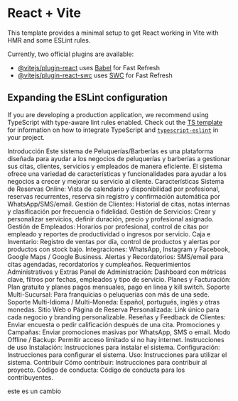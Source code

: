 # React + Vite

This template provides a minimal setup to get React working in Vite with HMR and some ESLint rules.

Currently, two official plugins are available:

- [@vitejs/plugin-react](https://github.com/vitejs/vite-plugin-react/blob/main/packages/plugin-react) uses [Babel](https://babeljs.io/) for Fast Refresh
- [@vitejs/plugin-react-swc](https://github.com/vitejs/vite-plugin-react/blob/main/packages/plugin-react-swc) uses [SWC](https://swc.rs/) for Fast Refresh

## Expanding the ESLint configuration

If you are developing a production application, we recommend using TypeScript with type-aware lint rules enabled. Check out the [TS template](https://github.com/vitejs/vite/tree/main/packages/create-vite/template-react-ts) for information on how to integrate TypeScript and [`typescript-eslint`](https://typescript-eslint.io) in your project.


Introducción
Este sistema de Peluquerías/Barberías es una plataforma diseñada para ayudar a los negocios de peluquerías y barberías a gestionar sus citas, clientes, servicios y empleados de manera eficiente. El sistema ofrece una variedad de características y funcionalidades para ayudar a los negocios a crecer y mejorar su servicio al cliente.
Características
Sistema de Reservas Online: Vista de calendario y disponibilidad por profesional, reservas recurrentes, reserva sin registro y confirmación automática por WhatsApp/SMS/email.
Gestión de Clientes: Historial de citas, notas internas y clasificación por frecuencia o fidelidad.
Gestión de Servicios: Crear y personalizar servicios, definir duración, precio y profesional asignado.
Gestión de Empleados: Horarios por profesional, control de citas por empleado y reportes de productividad o ingresos por servicio.
Caja e Inventario: Registro de ventas por día, control de productos y alertas por productos con stock bajo.
Integraciones: WhatsApp, Instagram y Facebook, Google Maps / Google Business.
Alertas y Recordatorios: SMS/email para citas agendadas, recordatorios y cumpleaños.
Requerimientos Administrativos y Extras
Panel de Administración: Dashboard con métricas clave, filtros por fechas, empleados y tipo de servicio.
Planes y Facturación: Plan gratuito y planes pagos mensuales, pago en línea y kill switch.
Soporte Multi-Sucursal: Para franquicias o peluquerías con más de una sede.
Soporte Multi-Idioma / Multi-Moneda: Español, portugués, inglés y otras monedas.
Sitio Web o Página de Reserva Personalizada: Link único para cada negocio y branding personalizable.
Reseñas y Feedback de Clientes: Enviar encuesta o pedir calificación después de una cita.
Promociones y Campañas: Enviar promociones masivas por WhatsApp, SMS o email.
Modo Offline / Backup: Permitir acceso limitado si no hay internet.
Instrucciones de uso
Instalación: Instrucciones para instalar el sistema.
Configuración: Instrucciones para configurar el sistema.
Uso: Instrucciones para utilizar el sistema.
Contribuir
Cómo contribuir: Instrucciones para contribuir al proyecto.
Código de conducta: Código de conducta para los contribuyentes.

este es un cambio 